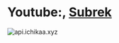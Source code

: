 # Youtube:, [Subrek](bit.ly/Fire-Me)
![api.ichikaa.xyz](https://telegra.ph/file/f3d3892a9c975c0f99145.jpg)

